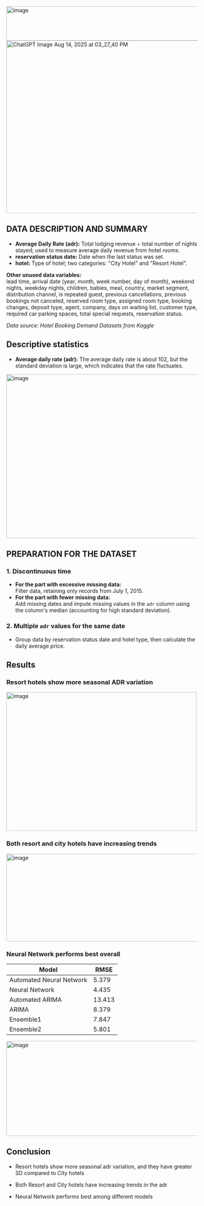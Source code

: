 <img width="1500" height="90" alt="image" src="https://github.com/user-attachments/assets/f63e52c7-95b4-4785-919b-eac82bcfa434" />
<img width="683" height="455" alt="ChatGPT Image Aug 14, 2025 at 03_27_40 PM" src="https://github.com/user-attachments/assets/256d8863-e11c-4990-a1ee-9bb53483b5fc" />


## DATA DESCRIPTION AND SUMMARY

- **Average Daily Rate (adr):** Total lodging revenue ÷ total number of nights stayed; used to measure average daily revenue from hotel rooms.
- **reservation status date:** Date when the last status was set.
- **hotel:** Type of hotel; two categories: "City Hotel" and "Resort Hotel".

**Other unused data variables:**  
lead time, arrival date (year, month, week number, day of month), weekend nights, weekday nights, children, babies, meal, country, market segment, distribution channel, is repeated guest, previous cancellations, previous bookings not canceled, reserved room type, assigned room type, booking changes, deposit type, agent, company, days on waiting list, customer type, required car parking spaces, total special requests, reservation status.

*Data source: Hotel Booking Demand Datasets from Kaggle*
## Descriptive statistics

- **Average daily rate (adr):** The average daily rate is about 102, but the standard deviation is large, which indicates that the rate fluctuates.
<img width="1008" height="432" alt="image" src="https://github.com/user-attachments/assets/049870a1-5393-488c-a85f-16e1a03b108b" />

## PREPARATION FOR THE DATASET

### 1. Discontinuous time
- **For the part with excessive missing data:**  
  Filter data, retaining only records from July 1, 2015.
- **For the part with fewer missing data:**  
  Add missing dates and impute missing values in the `adr` column using the column's median (accounting for high standard deviation).

### 2. Multiple `adr` values for the same date
- Group data by reservation status date and hotel type, then calculate the daily average price.

## Results
### Resort hotels show more seasonal ADR variation  

<img width="501" height="366" alt="image" src="https://github.com/user-attachments/assets/fe44a9c8-54cf-446e-88aa-0ee7a5bea1df" />

### Both resort and city hotels have increasing trends

<img width="715" height="231" alt="image" src="https://github.com/user-attachments/assets/ada8865d-ee6f-47f3-b775-848d3dd49004" />

### Neural Network performs best overall

| Model                  | RMSE   |
|------------------------|--------|
| Automated Neural Network | 5.379  |
| Neural Network         | 4.435  |
| Automated ARIMA        | 13.413 |
| ARIMA                  | 8.379  |
| Ensemble1              | 7.847  |
| Ensemble2              | 5.801  |

<img width="637" height="250" alt="image" src="https://github.com/user-attachments/assets/eac08d87-500e-487b-ae5a-2ef1128e05a6" />

## Conclusion
- Resort hotels show more seasonal adr variation, and they have greater SD compared to City hotels

- Both Resort and City hotels have increasing trends in the adr

- Neural Network performs best among different models
